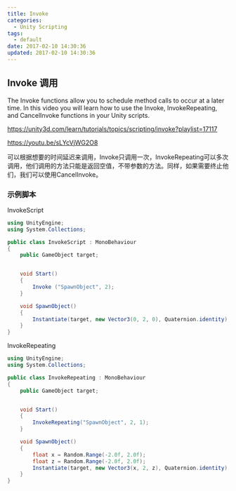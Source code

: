 ```yaml
---
title: Invoke
categories:
  - Unity Scripting
tags:
  - default
date: 2017-02-10 14:30:36
updated: 2017-02-10 14:30:36
---
```


## Invoke 调用

The Invoke functions allow you to schedule method calls to occur at a later time. In this video you will learn how to use the Invoke, InvokeRepeating, and CancelInvoke functions in your Unity scripts.

https://unity3d.com/learn/tutorials/topics/scripting/invoke?playlist=17117

https://youtu.be/sLYcVjWG2O8


可以根据想要的时间延迟来调用，Invoke只调用一次，InvokeRepeating可以多次调用，他们调用的方法只能是返回空值，不带参数的方法。同样，如果需要终止他们，我们可以使用CancelInvoke。

### 示例脚本

InvokeScript

```cs
using UnityEngine;
using System.Collections;

public class InvokeScript : MonoBehaviour
{
    public GameObject target;


    void Start()
    {
        Invoke ("SpawnObject", 2);
    }

    void SpawnObject()
    {
        Instantiate(target, new Vector3(0, 2, 0), Quaternion.identity);
    }
}
```

InvokeRepeating

```cs
using UnityEngine;
using System.Collections;

public class InvokeRepeating : MonoBehaviour
{
    public GameObject target;


    void Start()
    {
        InvokeRepeating("SpawnObject", 2, 1);
    }

    void SpawnObject()
    {
        float x = Random.Range(-2.0f, 2.0f);
        float z = Random.Range(-2.0f, 2.0f);
        Instantiate(target, new Vector3(x, 2, z), Quaternion.identity);
    }
}
```